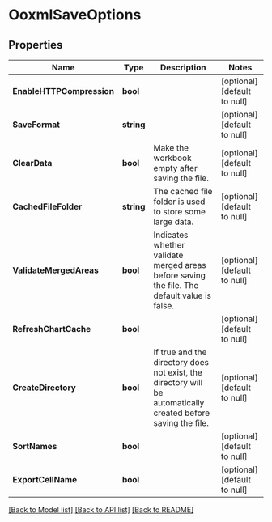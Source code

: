 # OoxmlSaveOptions

## Properties
Name | Type | Description | Notes
------------ | ------------- | ------------- | -------------
**EnableHTTPCompression** | **bool** |  | [optional] [default to null]
**SaveFormat** | **string** |  | [optional] [default to null]
**ClearData** | **bool** | Make the workbook empty after saving the file. | [optional] [default to null]
**CachedFileFolder** | **string** | The cached file folder is used to store some large data. | [optional] [default to null]
**ValidateMergedAreas** | **bool** | Indicates whether validate merged areas before saving the file. The default value is false.              | [optional] [default to null]
**RefreshChartCache** | **bool** |  | [optional] [default to null]
**CreateDirectory** | **bool** | If true and the directory does not exist, the directory will be automatically created before saving the file.              | [optional] [default to null]
**SortNames** | **bool** |  | [optional] [default to null]
**ExportCellName** | **bool** |  | [optional] [default to null]

[[Back to Model list]](../README.md#documentation-for-models) [[Back to API list]](../README.md#documentation-for-api-endpoints) [[Back to README]](../README.md)


